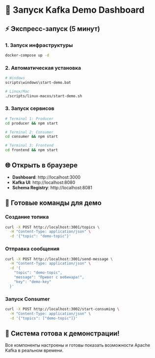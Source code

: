 # 🚀 Запуск Kafka Demo Dashboard

## ⚡ Экспресс-запуск (5 минут)

### 1. Запуск инфраструктуры
```bash
docker-compose up -d
```

### 2. Автоматическая установка
```bash
# Windows
scripts\windows\start-demo.bat

# Linux/Mac
./scripts/linux-macos/start-demo.sh
```

### 3. Запуск сервисов
```bash
# Terminal 1: Producer
cd producer && npm start

# Terminal 2: Consumer
cd consumer && npm start

# Terminal 3: Frontend
cd frontend && npm start
```

## 🌐 Открыть в браузере
- **Dashboard**: http://localhost:3000
- **Kafka UI**: http://localhost:8080
- **Schema Registry**: http://localhost:8081

## 🎯 Готовые команды для демо

### Создание топика
```bash
curl -X POST http://localhost:3001/topics \
  -H "Content-Type: application/json" \
  -d '{"topic": "demo-topic"}'
```

### Отправка сообщения
```bash
curl -X POST http://localhost:3001/send-message \
  -H "Content-Type: application/json" \
  -d '{
    "topic": "demo-topic",
    "message": "Привет с вебинара!",
    "key": "demo-key"
  }'
```

### Запуск Consumer
```bash
curl -X POST http://localhost:3002/start-consuming \
  -H "Content-Type: application/json" \
  -d '{"topics": ["demo-topic"]}'
```

## 🎉 Система готова к демонстрации!

Все компоненты настроены и готовы показать возможности Apache Kafka в реальном времени.
